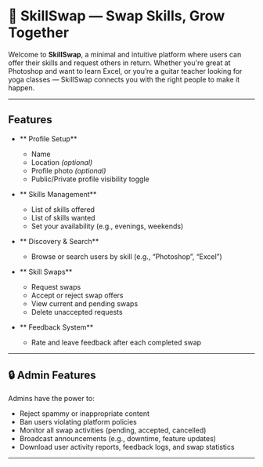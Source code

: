 # 🔁 SkillSwap — Swap Skills, Grow Together

Welcome to **SkillSwap**, a minimal and intuitive platform where users can offer their skills and request others in return. Whether you're great at Photoshop and want to learn Excel, or you’re a guitar teacher looking for yoga classes — SkillSwap connects you with the right people to make it happen.


---

##  Features

- ** Profile Setup**
  - Name
  - Location *(optional)*
  - Profile photo *(optional)*
  - Public/Private profile visibility toggle

- ** Skills Management**
  - List of skills offered
  - List of skills wanted
  - Set your availability (e.g., evenings, weekends)

- ** Discovery & Search**
  - Browse or search users by skill (e.g., “Photoshop”, “Excel”)

- ** Skill Swaps**
  - Request swaps
  - Accept or reject swap offers
  - View current and pending swaps
  - Delete unaccepted requests

- ** Feedback System**
  - Rate and leave feedback after each completed swap

---

## 🔒 Admin Features

Admins have the power to:
-  Reject spammy or inappropriate content
-  Ban users violating platform policies
-  Monitor all swap activities (pending, accepted, cancelled)
-  Broadcast announcements (e.g., downtime, feature updates)
-  Download user activity reports, feedback logs, and swap statistics

---
